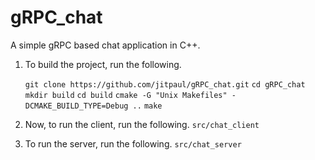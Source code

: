 # gRPC_chat
A simple gRPC based chat application in C++.


1) To build the project, run the following.

    `git clone https://github.com/jitpaul/gRPC_chat.git`
    `cd gRPC_chat`
    `mkdir build`
    `cd build`
    `cmake -G "Unix Makefiles" -DCMAKE_BUILD_TYPE=Debug ..`
    `make`

2) Now, to run the client, run the following.
    `src/chat_client`

3) To run the server, run the following.
    `src/chat_server`